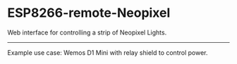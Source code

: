 # ESP8266-remote-Neopixel
Web interface for controlling a strip of Neopixel Lights.

---

Example use case: Wemos D1 Mini with relay shield to control power.
